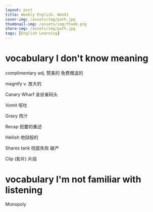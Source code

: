 ```yaml
---
layout: post
title: Weekly English. Week1
cover-img: /assets/img/path.jpg
thumbnail-img: /assets/img/thumb.png
share-img: /assets/img/path.jpg
tags: [English Learning]
---
```


# vocabulary I don't know meaning

complimentary adj. 赞美的 免费赠送的           

magnify  v. 放大的  

Canary Wharf 金丝雀码头

Vomit 呕吐

Gravy 肉汁

Recap 扼要的重述 

Hellish 地狱般的

Shares tank 彻底失败 破产

Clip (影片) 片段 



# vocabulary I'm not familiar with listening

Monopoly

